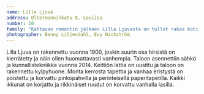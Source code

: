 ```yaml
---
name: Lilla Ljuva
address: Oltermanninkatu 8, Loviisa
number: 10
family: "Kattavan remontin jälkeen Lilla Ljuvasta on tullut rakas koti Ninalle ja Muru-kissalle. Talossa ei ollut kunnallistekniikkaa, ei kylpyhuonetta, ei keittiötä, eikä lattioitakaan kaikissa tiloissa. Talo oli hylättynä kymmenisen vuotta, seinissä kaikui kylmyys ja yksinäisyys. Halusin tuoda taloon elämää ja kauneutta.\nLista on pitkä mitä kaikkea täällä on vuosien varrella tehty, kun katselen vanhoja valokuvia alkutaipaleelta, en ole uskoa silmiäni. Miten nopeasti sitä tottuu valmiiseen.\nElän unelmaani ja siksi on tärkeää muistaa nauttia talosta, ettei arki muutu pelkäksi työleiriksi."
photographer: Benny Liljendahl, Evy Nickström
---
```

Lilla Ljuva on rakennettu vuonna 1900, joskin suurin osa hirsistä on kierrätetty ja näin ollen huomattavasti vanhempia. Taloon asennettiin sähkö ja kunnallistekniikka vuonna 2014. Keittiön lattia on uusittu ja taloon on rakennettu kylpyhuone. Monta kerrosta tapettia ja vanhaa eristystä on poistettu ja korvattu pinkopahvilla ja perinteisellä paperitapetilla. Kaikki ikkunat on korjattu ja rikkinäiset ruudut on korvattu vanhalla lasilla.
